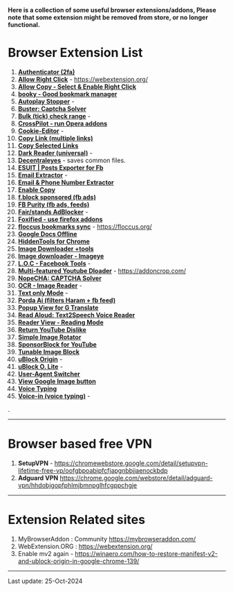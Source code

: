**Here is a collection of some useful browser extensions/addons, Please note that some extension might be removed from store, or no longer functional.**

# Browser Extension List

1.	**[Authenticator (2fa)](https://chromewebstore.google.com/detail/authenticator/bhghoamapcdpbohphigoooaddinpkbai)**
2.	**[Allow Right Click](https://webextension.org/listing/allow-right-click.html)** - https://webextension.org/	
3.	**[Allow Copy - Select & Enable Right Click](https://chromewebstore.google.com/detail/allow-copy-select-enable/mmpljcghnbpkokhbkmfdmoagllopfmlm)**
4.	**[booky - Good bookmark manager](https://booky.io/features)**
5.	**[Autoplay Stopper](https://chrome.google.com/webstore/detail/autoplaystopper/ejddcgojdblidajhngkogefpkknnebdh)** -	
6.	**[Buster: Captcha Solver](https://github.com/dessant/buster/)**
7.	**[Bulk (tick) check range](https://chrome.google.com/webstore/detail/check-range/kcfmannklpnoilbdlaabnfolfepmpmfj/related)** -	
8.	**[CrossPilot - run Opera addons](http://crosspilot.io/)**
9.	**[Cookie-Editor](https://chrome.google.com/webstore/detail/cookie-editor/hlkenndednhfkekhgcdicdfddnkalmdm)** -	
10.	**[Copy Link (multiple links)](https://chrome.google.com/webstore/detail/copy-selected-links/kddpiojgkjnpmgiegglncafdpnigcbij)**
11.	**[Copy Selected Links](https://chrome.google.com/webstore/detail/copy-selected-links/kddpiojgkjnpmgiegglncafdpnigcbij)**
12.	**[Dark Reader (universal)](https://darkreader.org/)** -  
13.	**[Decentraleyes](https://decentraleyes.org/)** - saves common files.
14.	**[ESUIT | Posts Exporter for Fb](https://chromewebstore.google.com/detail/esuit/lefjomichhananfjdmmnghjpcjeggdag)** 
15.	**[Email Extractor](https://chrome.google.com/webstore/detail/email-extractor/naidmjmjlgpkbebchjabfjgcgjkgojbi)** -	
16.	**[Email & Phone Number Extractor](https://chromewebstore.google.com/detail/email-phone-number-extrac/ppiodcccfccedkcjnhkkmplahjdbalhc)**
17.	**[Enable Copy](https://chrome.google.com/webstore/detail/enable-copy/lmnganadkecefnhncokdlaohlkneihio)**
18.	**[f.block sponsored (fb ads)](https://chrome.google.com/webstore/detail/fblock-sponsored/njcnnfelhkehnacoabhefefkbmloakkf/)**
19.	**[FB Purity (fb ads, feeds)](https://chromewebstore.google.com/detail/fluff-busting-purity/nmkinhboiljjkhaknpaeaicmdjhagpep)**
20.	**[Fair/stands AdBlocker](https://chrome.google.com/webstore/detail/fair-adblocker/lgblnfidahcdcjddiepkckcfdhpknnjh)** -	
21.	**[Foxified - use firefox addons](https://chromewebstore.google.com/detail/foxified/cldmemdnllncchfahbcnjijheaolemfk)**
22.	**[floccus bookmarks sync](https://chromewebstore.google.com/detail/floccus/fnaicdffflnofjppbagibeoednhnbjhg)** - https://floccus.org/
23.	**[Google Docs Offline](https://chromewebstore.google.com/detail/google-docs-offline/ghbmnnjooekpmoecnnnilnnbdlolhkhi)**
24.	**[HiddenTools for Chrome](https://chrome.google.com/webstore/detail/jhcdplpmjpchlfjfihdpimbakifjnnda)**	
25.	**[Image Downloader +tools](https://chrome.google.com/webstore/detail/image-downloader-image-fi/jfafkhnopckjfmnpekbmpmghhdlijaja)**
26.	**[Image downloader - Imageye](https://chrome.google.com/webstore/detail/image-downloader-imageye/agionbommeaifngbhincahgmoflcikhm)** 
27.	**[L.O.C - Facebook Tools](https://chrome.google.com/webstore/detail/loc/eojdckfcadamkapabechhbnkleligand)** -	
28.	**[Multi-featured Youtube Dloader](https://addoncrop.com/free-youtube-video-downloader-1/)** -	https://addoncrop.com/
29.	**[NopeCHA: CAPTCHA Solver](https://chromewebstore.google.com/detail/nopecha-captcha-solver/dknlfmjaanfblgfdfebhijalfmhmjjjo)**
30.	**[OCR - Image Reader](https://chrome.google.com/webstore/detail/ocr-image-reader/bhbhjjkcoghibhibegcmbomkbakkpdbo)** -	
31.	**[Text only Mode](https://chrome.google.com/webstore/detail/text-mode/adelhekhakakocomdfejiipdnaadiiib)** -	
32.	**[Porda Ai (filters Haram + fb feed)](https://chromewebstore.google.com/detail/pordaai-blur-haram-object/ofhlminijomemliahkjjbgcbfoimjiaj)**
33.	**[Popup View for G Translate](https://chrome.google.com/webstore/detail/popup-view-for-google-tra/bcefgmhpbmghjcenbklchobmogjhaagl)**
34.	**[Read Aloud: Text2Speech Voice Reader](https://chrome.google.com/webstore/detail/read-aloud-a-text-to-spee/hdhinadidafjejdhmfkjgnolgimiaplp)**	
35.	**[Reader View - Reading Mode](https://chrome.google.com/webstore/detail/reader-view/ecabifbgmdmgdllomnfinbmaellmclnh)**
36.	**[Return YouTube Dislike](https://chrome.google.com/webstore/detail/return-youtube-dislike/gebbhagfogifgggkldgodflihgfeippi)**
37.	**[Simple Image Rotator](https://chrome.google.com/webstore/detail/simple-image-rotator/celbdinhikbidipcbkmphghkoibafbik)**	
38.	**[SponsorBlock for YouTube](https://chromewebstore.google.com/detail/sponsorblock-for-youtube/mnjggcdmjocbbbhaepdhchncahnbgone)**
39.	**[Tunable Image Block](https://chrome.google.com/webstore/detail/tunable-image-block/agpjllgcceliiblmebkbiccaaldfedbc)**
40.	**[uBlock Origin](https://github.com/gorhill/uBlock?tab=readme-ov-file#ublock-origin-ubo)** -	
41.	**[uBlock O. Lite](https://chromewebstore.google.com/detail/ublock-origin-lite/ddkjiahejlhfcafbddmgiahcphecmpfh)** - 
42.	**[User-Agent Switcher](https://chrome.google.com/webstore/detail/user-agent-switcher/iojaoainolpgkpojokmeclhidjolocci)**	
43.	**[View Google Image button](https://github.com/fanfare/googleimagesrestored)**	
44.	**[Voice Typing](https://chrome.google.com/webstore/detail/voice-typing/hmpihaioaacpehkghnkmnmgmihalkmdf)**	
45.	**[Voice-in (voice typing)](https://dictanote.co/voicein/install/?r=725951)** - 

.

-----
# Browser based free VPN
1. **SetupVPN** - https://chromewebstore.google.com/detail/setupvpn-lifetime-free-vp/oofgbpoabipfcfjapgnbbjjaenockbdp
2. **Adguard VPN**	https://chrome.google.com/webstore/detail/adguard-vpn/hhdobjgopfphlmjbmnpglhfcgppchgje

----
# Extension Related sites
1.	MyBrowserAddon : Community	https://mybrowseraddon.com/
2.	WebExtension.ORG : https://webextension.org/
3.	Enable mv2 again - https://winaero.com/how-to-restore-manifest-v2-and-ublock-origin-in-google-chrome-139/


-------
Last update: 25-Oct-2024